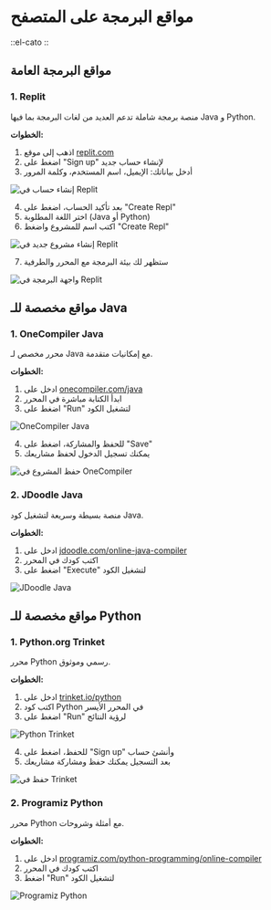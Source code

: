 # مواقع البرمجة على المتصفح

::el-cato
::

## مواقع البرمجة العامة

### 1. Replit
منصة برمجة شاملة تدعم العديد من لغات البرمجة بما فيها Java و Python.

**الخطوات:**
1. اذهب إلى موقع [replit.com](https://replit.com)
2. اضغط على "Sign up" لإنشاء حساب جديد
3. أدخل بياناتك: الإيميل، اسم المستخدم، وكلمة المرور

![إنشاء حساب في Replit](placeholder-replit-signup.png)

4. بعد تأكيد الحساب، اضغط على "Create Repl"
5. اختر اللغة المطلوبة (Java أو Python)
6. اكتب اسم للمشروع واضغط "Create Repl"

![إنشاء مشروع جديد في Replit](placeholder-replit-create-project.png)

7. ستظهر لك بيئة البرمجة مع المحرر والطرفية

![واجهة البرمجة في Replit](placeholder-replit-interface.png)

## مواقع مخصصة للـ Java

### 1. OneCompiler Java
محرر مخصص لـ Java مع إمكانيات متقدمة.

**الخطوات:**
1. ادخل على [onecompiler.com/java](https://onecompiler.com/java)
2. ابدأ الكتابة مباشرة في المحرر
3. اضغط على "Run" لتشغيل الكود

![OneCompiler Java](placeholder-onecompiler-java.png)

4. للحفظ والمشاركة، اضغط على "Save"
5. يمكنك تسجيل الدخول لحفظ مشاريعك

![حفظ المشروع في OneCompiler](placeholder-onecompiler-save.png)

### 2. JDoodle Java
منصة بسيطة وسريعة لتشغيل كود Java.

**الخطوات:**
1. ادخل على [jdoodle.com/online-java-compiler](https://jdoodle.com/online-java-compiler)
2. اكتب كودك في المحرر
3. اضغط على "Execute" لتشغيل الكود

![JDoodle Java](placeholder-jdoodle-java.png)

## مواقع مخصصة للـ Python

### 1. Python.org Trinket
محرر Python رسمي وموثوق.

**الخطوات:**
1. ادخل على [trinket.io/python](https://trinket.io/python)
2. اكتب كود Python في المحرر الأيسر
3. اضغط على "Run" لرؤية النتائج

![Python Trinket](placeholder-trinket-python.png)

4. للحفظ، اضغط على "Sign up" وأنشئ حساب
5. بعد التسجيل يمكنك حفظ ومشاركة مشاريعك

![حفظ في Trinket](placeholder-trinket-save.png)

### 2. Programiz Python
محرر Python مع أمثلة وشروحات.

**الخطوات:**
1. ادخل على [programiz.com/python-programming/online-compiler](https://www.programiz.com/python-programming/online-compiler)
2. اكتب كودك في المحرر
3. اضغط "Run" لتشغيل الكود

![Programiz Python](placeholder-programiz-python.png)
